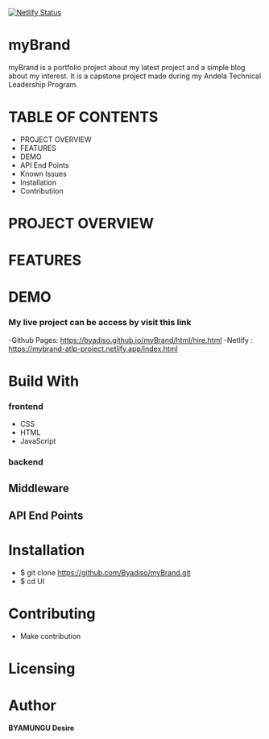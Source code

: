 [![Netlify Status](https://api.netlify.com/api/v1/badges/fd61de40-c3c6-4f99-a1e2-615f821803e3/deploy-status)](https://app.netlify.com/sites/mybrand-atlp-project/deploys)

# myBrand

myBrand is a portfolio project about my latest project and a simple blog about my interest.
It is a capstone project made during my Andela Technical Leadership Program.

# TABLE OF CONTENTS

- PROJECT OVERVIEW
- FEATURES
- DEMO
- API End Points
- Known Issues
- Installation
- Contributiion

# PROJECT OVERVIEW

# FEATURES

# DEMO

### My live project can be access by visit this link 

-Github Pages: https://byadiso.github.io/myBrand/html/hire.html
-Netlify : https://mybrand-atlp-project.netlify.app/index.html

# Build With

### frontend

- CSS
- HTML
- JavaScript

### backend

## Middleware

## API End Points

# Installation

- \$ git clone https://github.com/Byadiso/myBrand.git
- \$ cd UI

# Contributing

- Make contribution

# Licensing

# Author

**BYAMUNGU Desire**
